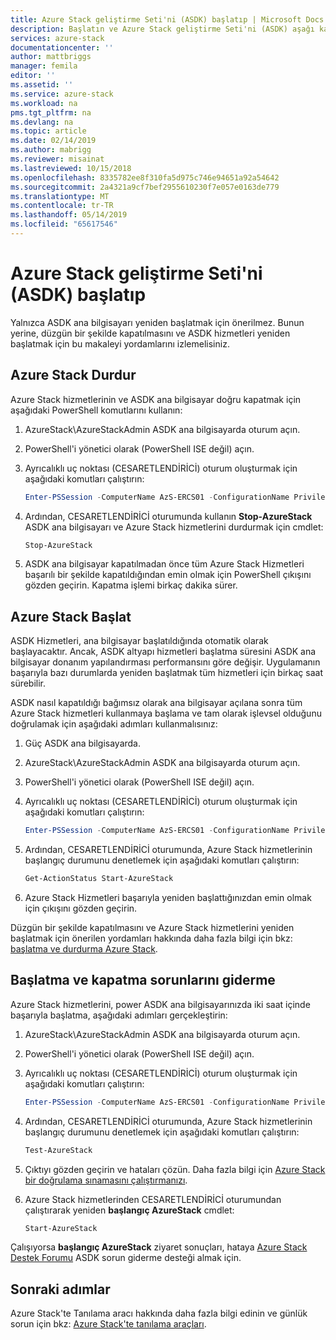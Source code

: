 ```yaml
---
title: Azure Stack geliştirme Seti'ni (ASDK) başlatıp | Microsoft Docs
description: Başlatın ve Azure Stack geliştirme Seti'ni (ASDK) aşağı kapatma hakkında bilgi edinin.
services: azure-stack
documentationcenter: ''
author: mattbriggs
manager: femila
editor: ''
ms.assetid: ''
ms.service: azure-stack
ms.workload: na
pms.tgt_pltfrm: na
ms.devlang: na
ms.topic: article
ms.date: 02/14/2019
ms.author: mabrigg
ms.reviewer: misainat
ms.lastreviewed: 10/15/2018
ms.openlocfilehash: 8335782ee8f310fa5d975c746e94651a92a54642
ms.sourcegitcommit: 2a4321a9cf7bef2955610230f7e057e0163de779
ms.translationtype: MT
ms.contentlocale: tr-TR
ms.lasthandoff: 05/14/2019
ms.locfileid: "65617546"
---
```

# <a name="start-and-stop-the-azure-stack-development-kit-asdk"></a>Azure Stack geliştirme Seti'ni (ASDK) başlatıp
Yalnızca ASDK ana bilgisayarı yeniden başlatmak için önerilmez. Bunun yerine, düzgün bir şekilde kapatılmasını ve ASDK hizmetleri yeniden başlatmak için bu makaleyi yordamlarını izlemelisiniz. 

## <a name="stop-azure-stack"></a>Azure Stack Durdur 
Azure Stack hizmetlerinin ve ASDK ana bilgisayar doğru kapatmak için aşağıdaki PowerShell komutlarını kullanın:

1. AzureStack\AzureStackAdmin ASDK ana bilgisayarda oturum açın.
2. PowerShell'i yönetici olarak (PowerShell ISE değil) açın.
3. Ayrıcalıklı uç noktası (CESARETLENDİRİCİ) oturum oluşturmak için aşağıdaki komutları çalıştırın: 

   ```powershell
   Enter-PSSession -ComputerName AzS-ERCS01 -ConfigurationName PrivilegedEndpoint
   ```
4. Ardından, CESARETLENDİRİCİ oturumunda kullanın **Stop-AzureStack** ASDK ana bilgisayarı ve Azure Stack hizmetlerini durdurmak için cmdlet:

   ```powershell
   Stop-AzureStack
   ```
5. ASDK ana bilgisayar kapatılmadan önce tüm Azure Stack Hizmetleri başarılı bir şekilde kapatıldığından emin olmak için PowerShell çıkışını gözden geçirin. Kapatma işlemi birkaç dakika sürer.

## <a name="start-azure-stack"></a>Azure Stack Başlat 
ASDK Hizmetleri, ana bilgisayar başlatıldığında otomatik olarak başlayacaktır. Ancak, ASDK altyapı hizmetleri başlatma süresini ASDK ana bilgisayar donanım yapılandırması performansını göre değişir. Uygulamanın başarıyla bazı durumlarda yeniden başlatmak tüm hizmetleri için birkaç saat sürebilir.

ASDK nasıl kapatıldığı bağımsız olarak ana bilgisayar açılana sonra tüm Azure Stack hizmetleri kullanmaya başlama ve tam olarak işlevsel olduğunu doğrulamak için aşağıdaki adımları kullanmalısınız: 

1. Güç ASDK ana bilgisayarda. 
2. AzureStack\AzureStackAdmin ASDK ana bilgisayarda oturum açın.
3. PowerShell'i yönetici olarak (PowerShell ISE değil) açın.
4. Ayrıcalıklı uç noktası (CESARETLENDİRİCİ) oturum oluşturmak için aşağıdaki komutları çalıştırın:

   ```powershell
   Enter-PSSession -ComputerName AzS-ERCS01 -ConfigurationName PrivilegedEndpoint
   ```
5. Ardından, CESARETLENDİRİCİ oturumunda, Azure Stack hizmetlerinin başlangıç durumunu denetlemek için aşağıdaki komutları çalıştırın:

   ```powershell
   Get-ActionStatus Start-AzureStack
   ```
6. Azure Stack Hizmetleri başarıyla yeniden başlattığınızdan emin olmak için çıkışını gözden geçirin.

Düzgün bir şekilde kapatılmasını ve Azure Stack hizmetlerini yeniden başlatmak için önerilen yordamları hakkında daha fazla bilgi için bkz: [başlatma ve durdurma Azure Stack](../operator/azure-stack-start-and-stop.md). 

## <a name="troubleshoot-startup-and-shutdown"></a>Başlatma ve kapatma sorunlarını giderme 
Azure Stack hizmetlerini, power ASDK ana bilgisayarınızda iki saat içinde başarıyla başlatma, aşağıdaki adımları gerçekleştirin:

1. AzureStack\AzureStackAdmin ASDK ana bilgisayarda oturum açın.
2. PowerShell'i yönetici olarak (PowerShell ISE değil) açın.
3. Ayrıcalıklı uç noktası (CESARETLENDİRİCİ) oturum oluşturmak için aşağıdaki komutları çalıştırın:

   ```powershell
   Enter-PSSession -ComputerName AzS-ERCS01 -ConfigurationName PrivilegedEndpoint
   ```
4. Ardından, CESARETLENDİRİCİ oturumunda, Azure Stack hizmetlerinin başlangıç durumunu denetlemek için aşağıdaki komutları çalıştırın:

   ```powershell
   Test-AzureStack
   ```
5. Çıktıyı gözden geçirin ve hataları çözün. Daha fazla bilgi için [Azure Stack bir doğrulama sınamasını çalıştırmanızı](../operator/azure-stack-diagnostic-test.md).
6. Azure Stack hizmetlerinden CESARETLENDİRİCİ oturumundan çalıştırarak yeniden **başlangıç AzureStack** cmdlet:

   ```powershell
   Start-AzureStack
   ```

Çalışıyorsa **başlangıç AzureStack** ziyaret sonuçları, hataya [Azure Stack Destek Forumu](https://social.msdn.microsoft.com/Forums/en-US/home?forum=azurestack) ASDK sorun giderme desteği almak için. 

## <a name="next-steps"></a>Sonraki adımlar 
Azure Stack'te Tanılama aracı hakkında daha fazla bilgi edinin ve günlük sorun için bkz: [Azure Stack'te tanılama araçları](../operator/azure-stack-diagnostics.md).
